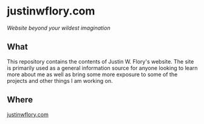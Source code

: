 # justinwflory.com

*Website beyond your wildest imagination*


## What
This repository contains the contents of Justin W. Flory's website. The site is primarily used as a general information source for anyone looking to learn more about me as well as bring some more exposure to some of the projects and other things I am working on.


## Where
[justinwflory.com](https://justinwflory.com)